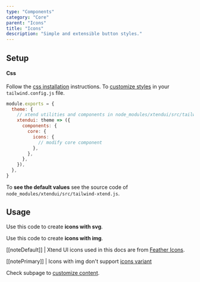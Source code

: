```yaml
---
type: "Components"
category: "Core"
parent: "Icons"
title: "Icons"
description: "Simple and extensible button styles."
---
```


## Setup

#### Css

Follow the [css installation](/introduction/getting-started/installation#css-installation) instructions. To [customize styles](/introduction/getting-started/installation#css-installation-customization) in your `tailwind.config.js` file.

```jsx
module.exports = {
  theme: {
    // xtend utilities and components in node_modules/xtendui/src/tailwind-xtend.js
    xtendui: theme => ({
      components: {
        core: {
          icons: {
            // modify core component
          },
        },
      },
    }),
  },
}
```

To **see the default values** see the source code of `node_modules/xtendui/src/tailwind-xtend.js`.

## Usage

Use this code to create **icons with svg**.

<demo>
  <demovanilla src="vanilla/components/core/icons/usage">
  </demovanilla>
</demo>

Use this code to create **icons with img**.

<demo>
  <demovanilla src="vanilla/components/core/icons/usage-img">
  </demovanilla>
</demo>

[[noteDefault]]
| Xtend UI icons used in this docs are from [Feather Icons](https://feathericons.com).

[[notePrimary]]
| Icons with img don't support [icons variant](/components/core/icons/content#variant)

Check subpage to [customize content](/components/core/icons/content).
